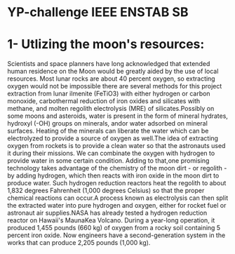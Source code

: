 # YP-challenge IEEE ENSTAB SB
# 1- Utlizing the moon's resources:
Scientists and space planners have long acknowledged that extended human residence on the Moon would be greatly aided by the use of local resources. Most lunar rocks are about 40 percent oxygen, so extracting oxygen would not be impossible there are several methods for this project extraction from lunar ilmenite (FeTiO3) with either hydrogen or carbon monoxide, carbothermal reduction of iron oxides and silicates with methane, and  molten regolith electrolysis (MRE) of silicates.Possibly on some moons and asteroids, water is present in the form of mineral hydrates, hydroxyl (-OH) groups on minerals, andor water adsorbed on mineral surfaces. Heating of the minerals can liberate the water which can be electrolyzed to provide a source of oxygen as well.The idea of extracting oxygen from rockets is to provide a clean water so that the astronauts used it during their missions. We can combinate the oxygen with hydrogen to provide water in some certain condition. Adding to that,one promising technology takes advantage of the chemistry of the moon dirt - or regolith - by adding hydrogen, which then reacts with iron oxide in the moon dirt to produce water. Such hydrogen reduction reactors heat the regolith to about 1,832 degrees Fahrenheit (1,000 degrees Celsius) so that the proper chemical reactions can occur.A process known as electrolysis can then split the extracted water into pure hydrogen and oxygen, either for rocket fuel or astronaut air supplies.NASA has already tested a hydrogen reduction reactor on Hawaii's MaunaKea Volcano. During a year-long operation, it produced 1,455 pounds (660 kg) of oxygen from a rocky soil containing 5 percent iron oxide. Now engineers have a second-generation system in the works that can produce 2,205 pounds (1,000 kg).
